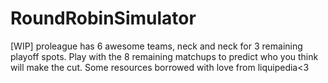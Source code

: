 # RoundRobinSimulator
[WIP] proleague has 6 awesome teams, neck and neck for 3 remaining playoff spots. Play with the 8 remaining matchups to predict who you think will make the cut. Some resources borrowed with love from liquipedia&lt;3
